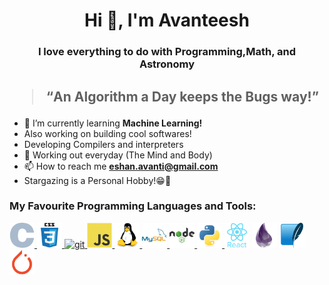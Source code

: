 <h1 align="center">Hi 👋, I'm Avanteesh</h1>
<h3 align="center">I love everything to do with Programming,Math, and Astronomy</h3>

<h2>
  <blockquote>
    <q>An Algorithm a Day keeps the Bugs way!</q>
  </blockquote>
</h2>

- 🌱 I’m currently learning **Machine Learning!**
- Also working on building cool softwares!
- Developing Compilers and interpreters
- 🏃 Working out everyday (The Mind and Body)
- 📫 How to reach me **eshan.avanti@gmail.com**
- Stargazing is a Personal Hobby!😁🔭

<h3 align="left">My Favourite Programming Languages and Tools:</h3>
<p align="left"> <a href="https://www.cprogramming.com/" target="_blank" rel="noreferrer"> <img src="https://raw.githubusercontent.com/devicons/devicon/master/icons/c/c-original.svg" alt="c" width="40" height="40"/> </a> <a href="https://www.w3schools.com/css/" target="_blank" rel="noreferrer"> <img src="https://raw.githubusercontent.com/devicons/devicon/master/icons/css3/css3-original-wordmark.svg" alt="css3" width="40" height="40"/> </a> <a href="https://git-scm.com/" target="_blank" rel="noreferrer"> <img src="https://www.vectorlogo.zone/logos/git-scm/git-scm-icon.svg" alt="git" width="40" height="40"/> </a> </a> <a href="https://developer.mozilla.org/en-US/docs/Web/JavaScript" target="_blank" rel="noreferrer"> <img src="https://raw.githubusercontent.com/devicons/devicon/master/icons/javascript/javascript-original.svg" alt="javascript" width="40" height="40"/> </a> <a href="https://www.linux.org/" target="_blank" rel="noreferrer"> <img src="https://raw.githubusercontent.com/devicons/devicon/master/icons/linux/linux-original.svg" alt="linux" width="40" height="40"/> </a> <a href="https://www.mysql.com/" target="_blank" rel="noreferrer"> <img src="https://raw.githubusercontent.com/devicons/devicon/master/icons/mysql/mysql-original-wordmark.svg" alt="mysql" width="40" height="40"/> </a> <a href="https://nodejs.org" target="_blank" rel="noreferrer"> <img src="https://raw.githubusercontent.com/devicons/devicon/master/icons/nodejs/nodejs-original-wordmark.svg" alt="nodejs" width="40" height="40"/> </a> <a href="https://www.python.org" target="_blank" rel="noreferrer"> <img src="https://raw.githubusercontent.com/devicons/devicon/master/icons/python/python-original.svg" alt="python" width="40" height="40"/> </a> <a href="https://reactjs.org/" target="_blank" rel="noreferrer"> <img src="https://raw.githubusercontent.com/devicons/devicon/master/icons/react/react-original-wordmark.svg" alt="react" width="40" height="40"/></a> <img src="https://raw.githubusercontent.com/devicons/devicon/master/icons/elixir/elixir-original.svg" alt="elixir" width="40" /> <img src="https://raw.githubusercontent.com/devicons/devicon/master/icons/sqlite/sqlite-original.svg" alt="sqlite3" width="40" /> 
<img src="https://raw.githubusercontent.com/devicons/devicon/master/icons/pytorch/pytorch-original.svg" width="40" />
</p>


